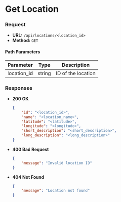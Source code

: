 # Get Location

### Request

-   **URL:** `/api/locations/<location_id>`
-   **Method:** `GET`

#### Path Parameters

| Parameter   | Type   | Description        |
| ----------- | ------ | ------------------ |
| location_id | string | ID of the location |

### Responses

-   **200 OK**

    ```json
    {
        "id": "<location_id>",
        "name": "<location_name>",
        "latitude": "<latitude>",
        "longitude": "<longitude>",
        "short_description": "<short_description>",
        "long_description": "<long_description>"
    }
    ```

-   **400 Bad Request**

    ```json
    {
        "message": "Invalid location ID"
    }
    ```

-   **404 Not Found**
    ```json
    {
        "message": "Location not found"
    }
    ```
